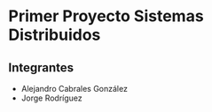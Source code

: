 # Primer Proyecto Sistemas Distribuidos
## Integrantes
* Alejandro Cabrales González
* Jorge Rodríguez
